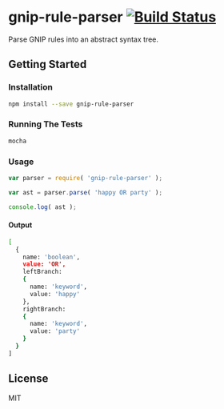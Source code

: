 # gnip-rule-parser [![Build Status](https://travis-ci.org/JamesFrost/gnip-rule-parser.svg?branch=master)](https://travis-ci.org/JamesFrost/gnip-rule-parser)
Parse GNIP rules into an abstract syntax tree. 

## Getting Started
### Installation
```bash
npm install --save gnip-rule-parser
```
### Running The Tests
```bash
mocha
```
### Usage
```js
var parser = require( 'gnip-rule-parser' );

var ast = parser.parse( 'happy OR party' );

console.log( ast ); 
```
#### Output
```bash
[ 
  {
    name: 'boolean',
    value: 'OR',
    leftBranch: 
    { 
      name: 'keyword', 
      value: 'happy' 
    },
    rightBranch: 
    { 
      name: 'keyword', 
      value: 'party' 
    } 
  } 
]
```
## License
MIT
